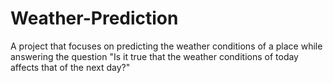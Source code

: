 # Weather-Prediction
A project that focuses on predicting the weather conditions of a place while answering the question "Is it true that the weather conditions of today affects that of the next day?"
